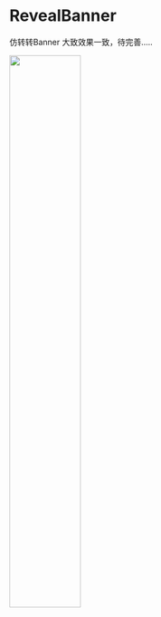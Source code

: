 # RevealBanner
仿转转Banner  大致效果一致，待完善.....

<img src="https://github.com/tokiii/RevealBanner/blob/master/art/banner_g.gif?raw=true" width="50%" height="50%"/>
